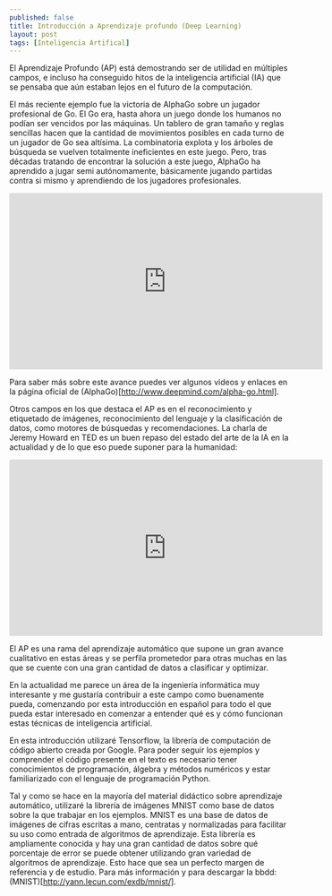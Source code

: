 ```yaml
---
published: false
title: Introducción a Aprendizaje profundo (Deep Learning)
layout: post
tags: [Inteligencia Artifical]
---
```

El Aprendizaje Profundo (AP) está demostrando ser de utilidad en múltiples campos, e incluso ha conseguido hitos de la inteligencia artificial (IA) que se pensaba que aún estaban lejos en el futuro de la computación. 

El más reciente ejemplo fue la victoria de AlphaGo sobre un jugador profesional de Go. El Go era, hasta ahora un juego donde los humanos no podían ser vencidos por las máquinas. Un tablero de gran tamaño y reglas sencillas hacen que la cantidad de movimientos posibles en cada turno de un jugador de Go sea altísima. La combinatoria explota y los árboles de búsqueda se vuelven totalmente ineficientes en este juego. Pero, tras décadas tratando de encontrar la solución a este juego, AlphaGo ha aprendido a jugar semi autónomamente, básicamente jugando partidas contra si mismo y aprendiendo de los jugadores profesionales. 

<iframe width="560" height="315" src="https://www.youtube.com/embed/g-dKXOlsf98" frameborder="0" allowfullscreen></iframe>

Para saber más sobre este avance puedes ver algunos videos y enlaces en la página oficial de (AlphaGo)[http://www.deepmind.com/alpha-go.html]. 

Otros campos en los que destaca el AP es en el reconocimiento y etiquetado de imágenes, reconocimiento del lenguaje y la clasificación de datos, como motores de búsquedas y recomendaciones. La charla de Jeremy Howard en TED es un buen repaso del estado del arte de la IA en la actualidad y de lo que eso puede suponer para la humanidad:

<iframe src="https://embed-ssl.ted.com/talks/jeremy_howard_the_wonderful_and_terrifying_implications_of_computers_that_can_learn.html" width="560" height="315" frameborder="0" scrolling="no" webkitAllowFullScreen mozallowfullscreen allowFullScreen></iframe>

El AP es una rama del aprendizaje automático que supone un gran avance cualitativo en estas áreas y se perfila prometedor para otras muchas en las que se cuente con una gran cantidad de datos a clasificar y optimizar.

En la actualidad me parece un área de la ingeniería informática muy interesante y me gustaría contribuir a este campo como buenamente pueda, comenzando por esta introducción en español para todo el que pueda estar interesado en comenzar a entender qué es y cómo funcionan estas técnicas de inteligencia artificial.  

En esta introducción utilizaré Tensorflow, la librería de computación de código abierto creada por Google. Para poder seguir los ejemplos y comprender el código presente en el texto es necesario tener conocimientos de programación, álgebra y métodos numéricos y estar familiarizado con el lenguaje de programación Python.

Tal y como se hace en la mayoría del material didáctico sobre aprendizaje automático, utilizaré la librería de imágenes MNIST como base de datos sobre la que trabajar en los ejemplos. MNIST es una base de datos de imágenes de cifras escritas a mano, centratas y normalizadas para facilitar su uso como entrada de algoritmos de aprendizaje. Esta librería es ampliamente conocida y hay una gran cantidad de datos sobre qué porcentaje de error se puede obtener utilizando gran variedad de algoritmos de aprendizaje. Esto hace que sea un perfecto margen de referencia y de estudio. Para más información y para descargar la bbdd: (MNIST)[http://yann.lecun.com/exdb/mnist/].


